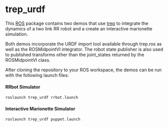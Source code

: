 trep\_urdf
==========

This [ROS](http://www.ros.org/) package contains two demos that use [trep](http://nxr.northwestern.edu/trep)
to integrate the dynamics of a two link RR robot and a create an interactive marionette simulation.

Both demos incorporate the URDF import tool available through trep.ros as well as the ROSMidpointVI integrator. 
The robot state publisher is also used to published transforms other than the joint_states returned by the ROSMidpointVI class.

After cloning the repository to your ROS workspace, the demos can be run with the following launch files:

#### RRbot Simulator
`roslaunch trep_urdf rrbot.launch`
 
#### Interactive Marionette Simulator
 `roslaunch trep_urdf puppet.launch`
